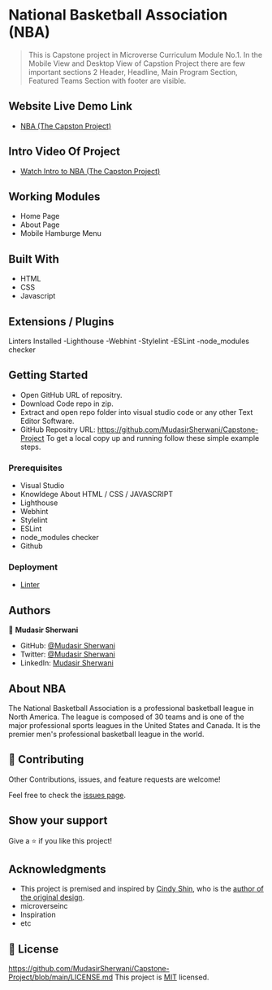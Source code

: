 # National Basketball Association (NBA)

> This is Capstone project in Microverse Curriculum Module No.1. 
> In the Mobile View and Desktop View of Capstion Project there are few important sections 2 Header, Headline, Main Program Section, Featured Teams Section
 with footer are visible.

## Website Live Demo Link

- [NBA (The Capston Project)](https://mudasirsherwani.github.io/Capstone-Project/)


## Intro Video Of Project

- [Watch Intro to NBA (The Capston Project)](https://www.loom.com/share/fe3063924366423ebb11204c5a07083d)

## Working Modules

- Home Page
- About Page
- Mobile Hamburge Menu


## Built With

- HTML
- CSS 
- Javascript

## Extensions / Plugins

Linters Installed
-Lighthouse
-Webhint
-Stylelint
-ESLint
-node_modules checker



## Getting Started
- Open GitHub URL of repositry.
- Download Code repo in zip.
- Extract and open repo folder into visual studio code or any other Text Editor Software.
- GitHub Repositry URL: https://github.com/MudasirSherwani/Capstone-Project
  To get a local copy up and running follow these simple example steps.


### Prerequisites
- Visual Studio
- Knowldege About HTML / CSS / JAVASCRIPT
- Lighthouse
- Webhint
- Stylelint
- ESLint
- node_modules checker
- Github


### Deployment
- [Linter](https://github.com/microverseinc/linters-config/tree/master/html-css)


## Authors

👤 **Mudasir Sherwani**

- GitHub: [@Mudasir Sherwani](https://github.com/MudasirSherwani)
- Twitter: [@Mudasir Sherwani](https://twitter.com/mudasirsherwani)
- LinkedIn: [Mudasir Sherwani](https://linkedin.com/in/mudasir-ashraf-071321a4)

## About NBA

The National Basketball Association is a professional basketball league in North America. The league is composed of 30 teams and is one of the major professional sports leagues in the United States and Canada. It is the premier men's professional basketball league in the world.

## 🤝 Contributing

Other Contributions, issues, and feature requests are welcome!

Feel free to check the [issues page](../../issues/).

## Show your support

Give a ⭐️ if you like this project!

## Acknowledgments

- This project is premised and inspired by [Cindy Shin](https://www.behance.net/adagio07), 
  who is the [author of the  original design](https://www.behance.net/gallery/29845175/CC-Global-Summit-2015).
- microverseinc
- Inspiration
- etc

## 📝 License
https://github.com/MudasirSherwani/Capstone-Project/blob/main/LICENSE.md
This project is [MIT](./MIT.md) licensed.

